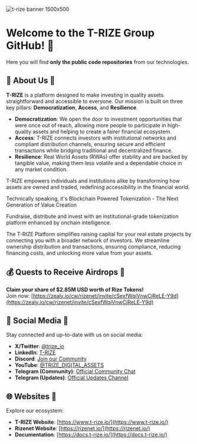 ![t-rize banner 1500x500](https://github.com/user-attachments/assets/356375db-7283-4e93-9806-cd6a08f9aa4e)

# Welcome to the T-RIZE Group GitHub! 👋

Here you will find **only the public code repositories** from our technologies.

## 🌟 About Us 🚀 

**T-RIZE** is a platform designed to make investing in quality assets straightforward and accessible to everyone. Our mission is built on three key pillars: **Democratization**, **Access**, and **Resilience**.
- **Democratization**: We open the door to investment opportunities that were once out of reach, allowing more people to participate in high-quality assets and helping to create a fairer financial ecosystem.
- **Access**: T-RIZE connects investors with institutional networks and compliant distribution channels, ensuring secure and efficient transactions while bridging traditional and decentralized finance.
- **Resilience**: Real World Assets (RWAs) offer stability and are backed by tangible value, making them less volatile and a dependable choice in any market condition.

T-RIZE empowers individuals and institutions alike by transforming how assets are owned and traded, redefining accessibility in the financial world.

Technically speaking, it's Blockchain Powered Tokenization - The Next Generation of Value Creation

Fundraise, distribute and invest with an institutional-grade tokenization platform enhanced by onchain intelligence.

The T-RIZE Platform simplifies raising capital for your real estate projects by connecting you with a broader network of investors. We streamline ownership distribution and transactions, ensuring compliance, reducing financing costs, and unlocking more value from your assets.

## 💰 Quests to Receive Airdrops 🌈   
**Claim your share of $2.85M USD worth of Rize Tokens!**  
Join now: [https://zealy.io/cw/rizenet/invite/cSexfWqiVnwCjReLE-Y9d](https://zealy.io/cw/rizenet/invite/cSexfWqiVnwCjReLE-Y9d)

## 📱 Social Media 🍿 
Stay connected and up-to-date with us on social media:  
- **X/Twitter**: [@trize_io](https://x.com/trize_io)  
- **LinkedIn**: [T-RIZE](https://www.linkedin.com/company/t-rize/)  
- **Discord**: [Join our Community](https://discord.gg/gRKs9AUxwg)  
- **YouTube**: [@TRIZE_DIGITAL_ASSETS](https://www.youtube.com/@TRIZE_DIGITAL_ASSETS)  
- **Telegram (Community)**: [Official Community Chat](https://t.me/Rizenet_OfficialCommunity)  
- **Telegram (Updates)**: [Official Updates Channel](https://t.me/Rizenet_OfficialUpdates)

## 🌐 Websites 🧙
Explore our ecosystem:  
- **T-RIZE Website**: [https://www.t-rize.io/](https://www.t-rize.io/)  
- **Rizenet Website**: [https://rizenet.io/](https://rizenet.io/)  
- **Documentation**: [https://docs.t-rize.io/](https://docs.t-rize.io/)

